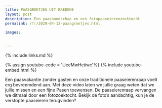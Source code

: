 ```yaml
---
title: PAASGROETJES UIT BREDENE
layout: post
description: Een paasboodschap en een fotopaaseierenzoektocht
permalink: /fr/2020-04-12-paasgroetjes.html
    
images: 

    
---
```


{% include links.md %}

{% assign youtube-code = 'UeeMwHetiwc'%}
{% include youtube-embed.html %}

Een paasvakantie zonder gasten en onze traditionele paaseierenraap voelt erg bevreemdend aan. Met deze video laten we jullie graag weten dat we jullie missen en een fijne Pasen toewensen.
De paaseierenraap vervangen we ditmaal door een fotozoektocht. Bekijk de foto’s aandachtig, kun je de verstopte paaseieren terugvinden?






